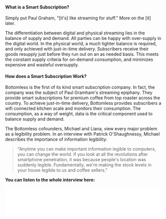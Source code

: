 #### What is a Smart Subscription?

Simply put Paul Graham, "[it's] like streaming for stuff." More on the [it] later.

The differentiation between digital and physical streaming lies in the balance of supply and demand.
All parties can be happy with over-supply in the digital world.
In the physical world, a much tighter balance is required, and only achieved with just-in-time delivery.
Subscribers receive their goods resupply just before they run out on an as needed basis.
This meets the constant supply criteria for on-demand consumption, and minimizes expensive and wasteful oversupply.

#### How does a Smart Subscription Work?

Bottomless is the first of its kind smart subscription company.
In fact, the company was the subject of Paul Gramham's streaming epiphany.
They provide smart subscriptions for premium coffee from top roaster across the country.
To achieve just-in-time delivery, Bottomless provides subscribers a wifi connected kitchen scale and monitors
 their consumption.
The consumption, as a way of weight, data is the critical component used to balance supply and demand.

The Bottomless cofounders, Michael and Liana, view every major problem as a legibility problem.
In an interview with Patrick O'Shaughnessy, Michael describes the importance of information legibility:

> "Anytime you can make important information legible to computers, you can change the world.
> If you look at all the revolutions after smartphone penetration,
> it was because people's location was suddenly legible.
> Fundamentally, we're making the stock levels in your house legible to us and coffee sellers."

**You can listen to the whole interview here:**
<iframe style="border: none" src="//html5-player.libsyn.com/embed/episode/id/8963231/height/90/theme/custom/thumbnail
/yes/direction/backward/render-playlist/no/custom-color/38b6cd/" height="90" width="100%" scrolling="no"  allowfullscreen webkitallowfullscreen mozallowfullscreen oallowfullscreen msallowfullscreen></iframe>

